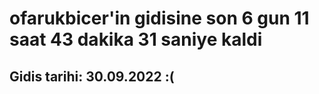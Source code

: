 # ofarukbicer'in gidisine son 6 gun 11 saat 43 dakika 31 saniye kaldi

## Gidis tarihi: 30.09.2022 :(